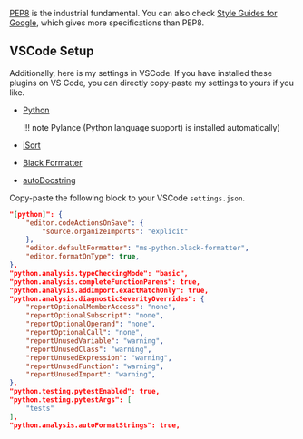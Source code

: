 [PEP8](https://peps.python.org/pep-0008/) is the industrial fundamental. You can also check [Style Guides for Google](https://google.github.io/styleguide/pyguide.html), which gives more specifications than PEP8.

## VSCode Setup
Additionally, here is my settings in VSCode. If you have installed these plugins on VS Code, you can directly copy-paste my settings to yours if you like.

- [Python](https://marketplace.visualstudio.com/items?itemName=ms-python.python)
    
    !!! note 
        Pylance (Python language support) is installed automatically)

- [iSort](https://marketplace.visualstudio.com/items?itemName=ms-python.isort)

- [Black Formatter](https://marketplace.visualstudio.com/items?itemName=ms-python.black-formatter)

- [autoDocstring](https://marketplace.visualstudio.com/items?itemName=njpwerner.autodocstring)

Copy-paste the following block to your VSCode `settings.json`.
```json
"[python]": {
    "editor.codeActionsOnSave": {
        "source.organizeImports": "explicit"
    },
    "editor.defaultFormatter": "ms-python.black-formatter",
    "editor.formatOnType": true,
},
"python.analysis.typeCheckingMode": "basic",
"python.analysis.completeFunctionParens": true,
"python.analysis.addImport.exactMatchOnly": true,
"python.analysis.diagnosticSeverityOverrides": {
    "reportOptionalMemberAccess": "none",
    "reportOptionalSubscript": "none",
    "reportOptionalOperand": "none",
    "reportOptionalCall": "none",
    "reportUnusedVariable": "warning",
    "reportUnusedClass": "warning",
    "reportUnusedExpression": "warning",
    "reportUnusedFunction": "warning",
    "reportUnusedImport": "warning",
},
"python.testing.pytestEnabled": true,
"python.testing.pytestArgs": [
    "tests"
],
"python.analysis.autoFormatStrings": true,
```